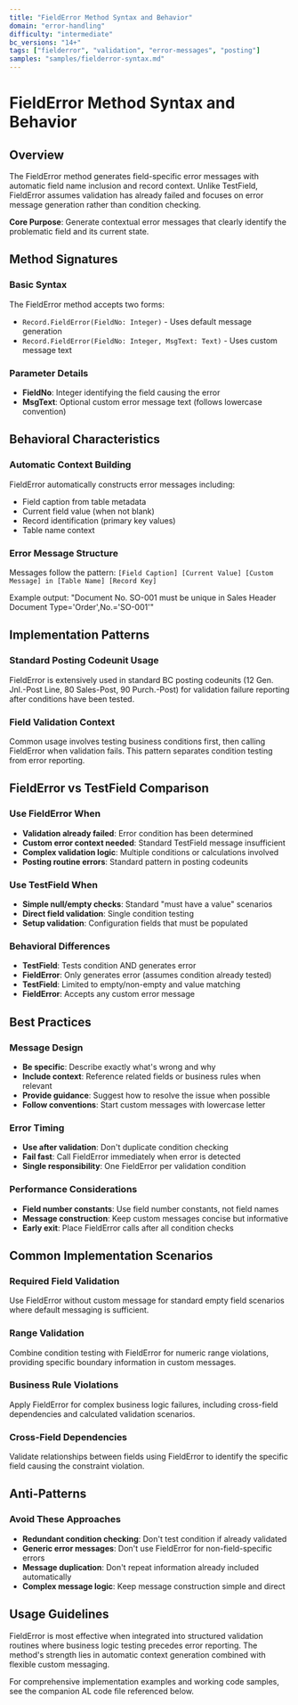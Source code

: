 ```yaml
---
title: "FieldError Method Syntax and Behavior"
domain: "error-handling"
difficulty: "intermediate"
bc_versions: "14+"
tags: ["fielderror", "validation", "error-messages", "posting"]
samples: "samples/fielderror-syntax.md"
---
```


# FieldError Method Syntax and Behavior

## Overview

The FieldError method generates field-specific error messages with automatic field name inclusion and record context. Unlike TestField, FieldError assumes validation has already failed and focuses on error message generation rather than condition checking.

**Core Purpose**: Generate contextual error messages that clearly identify the problematic field and its current state.

## Method Signatures

### Basic Syntax
The FieldError method accepts two forms:
- `Record.FieldError(FieldNo: Integer)` - Uses default message generation
- `Record.FieldError(FieldNo: Integer, MsgText: Text)` - Uses custom message text

### Parameter Details
- **FieldNo**: Integer identifying the field causing the error
- **MsgText**: Optional custom error message text (follows lowercase convention)

## Behavioral Characteristics

### Automatic Context Building
FieldError automatically constructs error messages including:
- Field caption from table metadata
- Current field value (when not blank)
- Record identification (primary key values)
- Table name context

### Error Message Structure
Messages follow the pattern: `[Field Caption] [Current Value] [Custom Message] in [Table Name] [Record Key]`

Example output: "Document No. SO-001 must be unique in Sales Header Document Type='Order',No.='SO-001'"

## Implementation Patterns

### Standard Posting Codeunit Usage
FieldError is extensively used in standard BC posting codeunits (12 Gen. Jnl.-Post Line, 80 Sales-Post, 90 Purch.-Post) for validation failure reporting after conditions have been tested.

### Field Validation Context
Common usage involves testing business conditions first, then calling FieldError when validation fails. This pattern separates condition testing from error reporting.

## FieldError vs TestField Comparison

### Use FieldError When
- **Validation already failed**: Error condition has been determined
- **Custom error context needed**: Standard TestField message insufficient
- **Complex validation logic**: Multiple conditions or calculations involved
- **Posting routine errors**: Standard pattern in posting codeunits

### Use TestField When
- **Simple null/empty checks**: Standard "must have a value" scenarios
- **Direct field validation**: Single condition testing
- **Setup validation**: Configuration fields that must be populated

### Behavioral Differences
- **TestField**: Tests condition AND generates error
- **FieldError**: Only generates error (assumes condition already tested)
- **TestField**: Limited to empty/non-empty and value matching
- **FieldError**: Accepts any custom error message

## Best Practices

### Message Design
- **Be specific**: Describe exactly what's wrong and why
- **Include context**: Reference related fields or business rules when relevant
- **Provide guidance**: Suggest how to resolve the issue when possible
- **Follow conventions**: Start custom messages with lowercase letter

### Error Timing
- **Use after validation**: Don't duplicate condition checking
- **Fail fast**: Call FieldError immediately when error is detected
- **Single responsibility**: One FieldError per validation condition

### Performance Considerations
- **Field number constants**: Use field number constants, not field names
- **Message construction**: Keep custom messages concise but informative
- **Early exit**: Place FieldError calls after all condition checks

## Common Implementation Scenarios

### Required Field Validation
Use FieldError without custom message for standard empty field scenarios where default messaging is sufficient.

### Range Validation
Combine condition testing with FieldError for numeric range violations, providing specific boundary information in custom messages.

### Business Rule Violations
Apply FieldError for complex business logic failures, including cross-field dependencies and calculated validation scenarios.

### Cross-Field Dependencies
Validate relationships between fields using FieldError to identify the specific field causing the constraint violation.

## Anti-Patterns

### Avoid These Approaches
- **Redundant condition checking**: Don't test condition if already validated
- **Generic error messages**: Don't use FieldError for non-field-specific errors
- **Message duplication**: Don't repeat information already included automatically
- **Complex message logic**: Keep message construction simple and direct

## Usage Guidelines

FieldError is most effective when integrated into structured validation routines where business logic testing precedes error reporting. The method's strength lies in automatic context generation combined with flexible custom messaging.

For comprehensive implementation examples and working code samples, see the companion AL code file referenced below.

